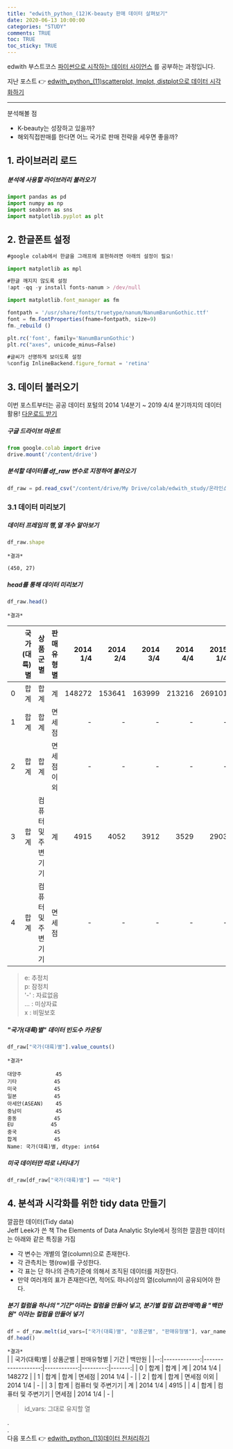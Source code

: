 ```yaml
---
title: "edwith_python_(12)K-beauty 판매 데이터 살펴보기"
date: 2020-06-13 10:00:00
categories: "STUDY"
comments: TRUE
toc: TRUE
toc_sticky: TRUE
---
```


edwith 부스트코스 [파이썬으로 시작하는 데이터 사이언스](https://www.edwith.org/boostcourse-ds-510/joinLectures/28137) 를 공부하는 과정입니다.    
  
지난 포스트 :point_right: [edwith_python_(11)scatterplot, lmplot, distplot으로 데이터 시각화하기](https://masunii.github.io/study/edwith_%EA%B1%B4%EA%B0%95%EB%8D%B0%EC%9D%B4%ED%84%B0(6)/)  

--------------------------------------------------------
분석해볼 점  
* K-beauty는 성장하고 있을까?  
* 해외직접판매를 한다면 어느 국가로 판매 전략을 세우면 좋을까?  

## 1. 라이브러리 로드

##### 분석에 사용할 라이브러리 불러오기
```javascript
import pandas as pd
import numpy as np
import seaborn as sns
import matplotlib.pyplot as plt
```

## 2. 한글폰트 설정
```javascript
#google colab에서 한글을 그래프에 표현하려면 아래의 설정이 필요!

import matplotlib as mpl

#한글 깨지지 않도록 설정
!apt -qq -y install fonts-nanum > /dev/null

import matplotlib.font_manager as fm

fontpath = '/usr/share/fonts/truetype/nanum/NanumBarunGothic.ttf'
font = fm.FontProperties(fname=fontpath, size=9)
fm._rebuild ()

plt.rc('font', family='NanumBarunGothic') 
plt.rc("axes", unicode_minus=False)

#글씨가 선명하게 보이도록 설정
%config InlineBackend.figure_format = 'retina'
```

## 3. 데이터 불러오기

이번 포스트부터는 공공 데이터 포털의 2014 1/4분기 ~ 2019 4/4 분기까지의 데이터 활용! [다운로드 받기](http://kosis.kr/statHtml/statHtml.do?orgId=101&tblId=DT_1KE10081&vw_cd=MT_ZTITLE&list_id=JF&seqNo=&lang_mode=ko&language=kor&obj_var_id=&itm_id=&conn_path=MT_ZTITLE)

##### 구글 드라이브 마운트
```javascript
from google.colab import drive
drive.mount('/content/drive')
```

##### 분석할 데이터를 df_raw 변수로 지정하여 불러오기
```javascript
df_raw = pd.read_csv("/content/drive/My Drive/colab/edwith_study/온라인쇼핑_해외직접판매액.csv", encoding="cp949")
```

### 3.1 데이터 미리보기

##### 데이터 프레임의 행,열 개수 알아보기
```javascript
df_raw.shape
```

`*결과*`  
```
(450, 27)
```

##### head를 통해 데이터 미리보기
```javascript
df_raw.head()
```

`*결과*`  

|   | 국가(대륙)별 |           상품군별 |  판매유형별 | 2014 1/4 | 2014 2/4 | 2014 3/4 | 2014 4/4 | 2015 1/4 | 2015 2/4 | 2015 3/4 | 2015 4/4 | 2016 1/4 | 2016 2/4 | 2016 3/4 | 2016 4/4 | 2017 1/4 | 2017 2/4 | 2017 3/4 | 2017 4/4 | 2018 1/4 | 2018 2/4 | 2018 3/4 | 2018 4/4 | 2019 1/4 | 2019 2/4 | 2019 3/4 | 2019 4/4 |   |
|--:|-------------:|-------------------:|------------:|---------:|---------:|---------:|---------:|---------:|---------:|---------:|---------:|---------:|---------:|---------:|---------:|---------:|---------:|---------:|---------:|---------:|---------:|---------:|---------:|---------:|---------:|---------:|---------:|---|
| 0 |         합계 |               합계 |          계 |   148272 |   153641 |   163999 |   213216 |   269101 |   271784 |   268421 |   450568 |   511395 |   494391 |   560853 |   726741 |   768504 |   574551 |   749612 |   858240 |   833672 |   897205 |   921586 |   974060 |  1250236 |  1344404 |  1525396 |  1879499 |   |
| 1 |         합계 |               합계 |      면세점 |        - |        - |        - |        - |        - |        - |        - |        - |        - |        - |        - |        - |   610257 |   441096 |   610630 |   677884 |   665613 |   725319 |   761836 |   770656 |  1070693 |  1157158 |  1336372 |  1655635 |   |
| 2 |         합계 |               합계 | 면세점 이외 |        - |        - |        - |        - |        - |        - |        - |        - |        - |        - |        - |        - |   158247 |   133455 |   138982 |   180356 |   168059 |   171886 |   159750 |   203404 |   179543 |   187246 |   189024 |   223864 |   |
| 3 |         합계 | 컴퓨터 및 주변기기 |          계 |     4915 |     4052 |     3912 |     3529 |     2903 |     2697 |     3804 |     4048 |     4211 |     3693 |     3160 |     3270 |     2610 |     2043 |     2018 |     2158 |     5236 |     3854 |     4320 |     4511 |     3702 |     4038 |     3670 |     3826 |   |
| 4 |         합계 | 컴퓨터 및 주변기기 |      면세점 |        - |        - |        - |        - |        - |        - |        - |        - |        - |        - |        - |        - |        5 |        3 |        5 |        1 |        2 |        6 |        1 |      215 |        2 |        0 |        1 |       70 |   |


> e: 추정치  
p: 잠정치  
'-' : 자료없음  
... : 미상자료  
x : 비밀보호  

##### "국가(대륙)별" 데이터 빈도수 카운팅
```javascript
df_raw["국가(대륙)별"].value_counts()
```
`*결과*`  
```
대양주           45
기타            45
미국            45
일본            45
아세안(ASEAN)    45
중남미           45
중동            45
EU            45
중국            45
합계            45
Name: 국가(대륙)별, dtype: int64
```

##### 미국 데이터만 따로 나타내기
```javascript
df_raw[df_raw["국가(대륙)별"] == "미국"]
```

## 4. 분석과 시각화를 위한 tidy data 만들기  

깔끔한 데이터(Tidy data)  
Jeff Leek가 쓴 책 The Elements of Data Analytic Style에서 정의한 깔끔한 데이터는 아래와 같은 특징을 가짐  

* 각 변수는 개별의 열(column)으로 존재한다.
* 각 관측치는 행(row)를 구성한다.
* 각 표는 단 하나의 관측기준에 의해서 조직된 데이터를 저장한다.
* 만약 여러개의 표가 존재한다면, 적어도 하나이상의 열(column)이 공유되어야 한다.

##### 분기 컬럼을 하나의 "기간"이라는 컬럼을 만들어 넣고, 분기별 컬럼 값(판매액)을 "백만원" 이라는 컬럼을 만들어 넣기
```javascript
df = df_raw.melt(id_vars=["국가(대륙)별", "상품군별", "판매유형별"], var_name="기간", value_name="백만원")
df.head()
```

`*결과*`  
|   | 국가(대륙)별 |           상품군별 |  판매유형별 |     기간 | 백만원 |
|--:|-------------:|-------------------:|------------:|---------:|-------:|
| 0 |         합계 |               합계 |          계 | 2014 1/4 | 148272 |
| 1 |         합계 |               합계 |      면세점 | 2014 1/4 |      - |
| 2 |         합계 |               합계 | 면세점 이외 | 2014 1/4 |      - |
| 3 |         합계 | 컴퓨터 및 주변기기 |          계 | 2014 1/4 |   4915 |
| 4 |         합계 | 컴퓨터 및 주변기기 |      면세점 | 2014 1/4 |      - |  

> id_vars: 그대로 유지할 열  

.  
.  
다음 포스트 :point_right: [edwith_python_(13)데이터 전처리하기](https://masunii.github.io/study/edwith_K-beauty(2)/)  
